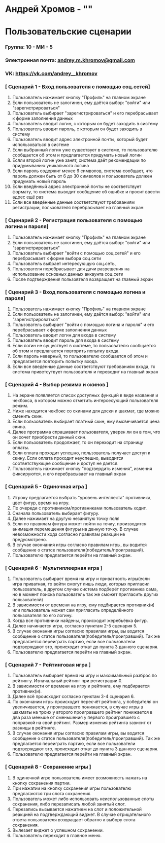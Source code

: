 # Андрей Хромов - ""
# Пользовательские сценарии

### Группа: 10 - МИ - 5
### Электронная почта: andrey.m.khromov@gmail.com
### VK: https://vk.com/andrey__khromov


### [ Сценарий 1 - Вход пользователя с помощью соц.сетей]
1. Пользователь нажимает кнопку "Профиль" на главном экране
2. Если пользователь не залогинен, ему даётся выбор: "войти" или "зарегистрироваться"
3. Пользователь выбирает "зарегистрироваться" и его перебрасывает к форме заполнения данных
4. Пользователь вводит логин, с которым он будет заходить в систему
5. Пользователь вводит пароль, с которым он будет заходить в систему
6. Пользователь вводит адрес электронной почты, который будет использоваться в системе
7. Если выбранный логин уже существует в системе, то пользователю сообщается об этом и предлагается придумать новый логин
8. Еслли второй логин уже занят, система даёт рекомендации по придумыванию уникального логина
9. Если пароль содержит менее 6 символов, система сообщает, что пароль должен быть от 6 до 30 символов и пользователь должен придумать новый пароль
10. Если введённый адрес электронной почты не соответствует формату, то система выводит сообщение об ошибке и просит ввести адрес ещё раз
11. Если все введённые данные соответствуют требованиям регистрации, пользователя перебрасывает на главный экран
### [ Сценарий 2 - Регистрация пользователя с помощью логина и пароля]
1. Пользователь нажимает кнопку "Профиль" на главном экране
2. Если пользователь не залогинен, ему даётся выбор: "войти" или "зарегистрироваться"
3. Пользователь выбирает "войти с помощью соц.сетей" и его перебрасывает к форме выбора соц.сети
4. Пользователь выбрает интересующую соц.сеть, 
5. Пользователя перебрасывает для дачи разрешения на использование основных данных аккаунта соц.сети
6. После подтверждения пользовтеля возвращает на главный экран
### [ Сценарий 3 - Вход пользователя с помощью логина и пароля]
1. Пользователь нажимает кнопку "Профиль" на главном экране
2. Если пользователь не залогинен, ему даётся выбор: "войти" или "зарегистрироваться"
3. Пользователь выбирает "войти с помощью логина и пароля" и его перебрасывает к форме заполнения данных
4. Пользователь вводит логин для входа в систему
5. Пользователь вводит пароль для входа в систему
6. Если логин не существует в системе, то пользователю сообщается об этом и предлагается повторить попытку входа.
7. Если пароль неверный, то пользователю сообщается об этом и предлагается повторить попытку входа.
8. Если все введённые данные соответствуют требованиям входа, то система приветсутвует пользователя и переводит на главный экран
### [ Сценарий 4 - Выбор режима и скинов ]
1. На экране появляется список доступных функций в виде названия и чекбокса, в котором можно отметить интерсесующий пользователя режим.
2. Ниже находится чекбокс со скинами для доски и шахмат, где можно сменить скин.
3. Если пользователь выбирает платный скин, ему высвечивается цена скина.
4. Далее программа спрашивает пользователя, уверен ли он в том, что он хочет приобрести данный скин.
5. Если пользователь продолжает, то он переходит на страницу оплаты. 
6. Если оплата проходит успешно, пользователь получает доступ к скину. Если оплата проходит неуспешно, выводится соответствующее сообщение и доступ не дается.
7. Пользователь нажимает кнопку "подтвердить измения", измения фиксируются, и его перебрасывает на главный экран
### [ Сценарий 5 - Одиночная игра ]
1. Игроку предлагается выбрать "уровень интеллекта" противника, цвет фигур, время на игру.
2. По очереди с противником/противниками пользователь ходит.
3. Сначала пользователь выбирает фигуру.
4. Далее нажимает на другую незанятую точку поля
5. Если по правилам фигура может пойти на точку, производится анимация перемещения фигуры на данную точку. В случае невозможности хода согласно правилам реакции не предусмотрено.
6. В случае окончания игры согласно правилам игры, вы водится сообщение о статсе пользователя(победитель/проигравший).
7. Пользователю предлагается перейти на главный экран.
### [ Сценарий 6 - Мультиплеерная игра ]
1. Пользователь выбирает время на игру и приватность игры(если игра приватная, то войти смогут лишь люди, которых пригласил пользователь, в другом случае система подберёт противника сама, но в момент поиска пользователь так же сможет пригласить других пользователй)
2. В зависимости от времени на игру, ему подбирается противник(и) или пользователь может сам пригласить определённого пользователя по его логину.
3. Когда все противники найдены, происходит жеребьёвка фигур.
4. Далее начинается игра, согласно пунктам 2-5 сценария 5.
5. В случае оконания игры согласно правилам игры, вы водится сообщение о статсе пользователя(победитель/проигравший). Так же предлагается переиграть партию, если все пользователи подтверждают это, происходит откат до пункта 3 данного сценария.
6. Пользователю предлагается перейти на главный экран.
### [ Сценарий 7 - Рейтинговая игра ]
1. Пользователь выбирает время на игру и максимальный разброс по рейтингу. Изначальный рейтинг при регистрации 0.
2. В зависимости от времени на игру и рейтинга, ему подбирается противник(и).
3. Далее всё происходит согласно пунктам 3-4 сценария 6.
4. По окончании игры происходит пересчёт рейтинга, у победителя он увеличивается, у проигравшего понижается, в случае игры в шахматы на троих у второго проигравшего рейтинг понижается в два раза меньше от сменьшения у первого проигравшего с поправкой на свой рейтинг. Размер измения рейтинга зависит от разницы в рейтинге.
5. В случае оконания игры согласно правилам игры, вы водится сообщение о статсе пользователя(победитель/проигравший). Так же предлагается переиграть партию, если все пользователи подтверждают это, происходит откат до пункта 3 данного сценария.
6. Пользователю предлагается перейти на главный экран.
### [ Сценарий 8 - Сохранение игры ]
1. В одиночной игре пользователь имеет возможность нажать на кнопку сохранения партии. 
2. При нажатии на кнопку сохранения игры пользователю предлагаются три слота сохранения.
3. Пользователь может либо использовать неиспользованные слоты сохранения, либо перезаписать любой занятый слот. 
4. Перезапись вызывается нажатием на слот и положительной реакцией на подтверждающий виджет. В случае отрицательного ответа пользователя возвращает обратно к выбору слота сохранения.
5. Вылезает виджет о успешном сохранении.
6. Пользователь переходит в главное меню.
